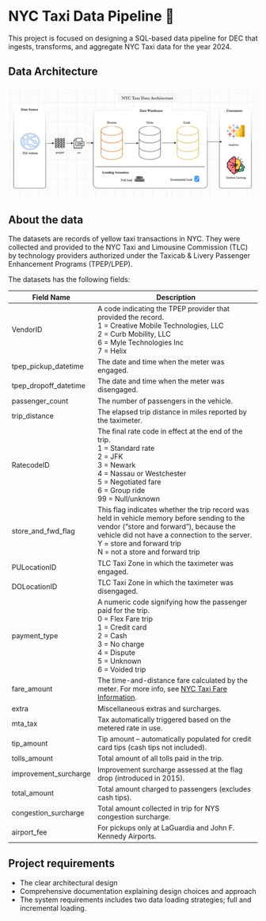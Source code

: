 # NYC Taxi Data Pipeline 🚕

<p align="justify">
This project is focused on designing a SQL-based data pipeline for DEC that ingests, transforms, and aggregate NYC Taxi data for the year 2024.
</p>

## Data Architecture

![Pipeline Diagram](docs/architecture_design.PNG)






## About the data
The datasets are records of yellow taxi transactions in NYC. They were collected and provided to the NYC Taxi and Limousine Commission (TLC) by technology providers authorized under the Taxicab & Livery Passenger Enhancement Programs (TPEP/LPEP). 

The datasets has the following fields:

| **Field Name** | **Description** |
|----------------|-----------------|
| VendorID | A code indicating the TPEP provider that provided the record.<br>1 = Creative Mobile Technologies, LLC<br>2 = Curb Mobility, LLC<br>6 = Myle Technologies Inc<br>7 = Helix |
| tpep_pickup_datetime | The date and time when the meter was engaged. |
| tpep_dropoff_datetime | The date and time when the meter was disengaged. |
| passenger_count | The number of passengers in the vehicle. |
| trip_distance | The elapsed trip distance in miles reported by the taximeter. |
| RatecodeID | The final rate code in effect at the end of the trip.<br>1 = Standard rate<br>2 = JFK<br>3 = Newark<br>4 = Nassau or Westchester<br>5 = Negotiated fare<br>6 = Group ride<br>99 = Null/unknown |
| store_and_fwd_flag | This flag indicates whether the trip record was held in vehicle memory before sending to the vendor (“store and forward”), because the vehicle did not have a connection to the server.<br>Y = store and forward trip<br>N = not a store and forward trip |
| PULocationID | TLC Taxi Zone in which the taximeter was engaged. |
| DOLocationID | TLC Taxi Zone in which the taximeter was disengaged. |
| payment_type | A numeric code signifying how the passenger paid for the trip.<br>0 = Flex Fare trip<br>1 = Credit card<br>2 = Cash<br>3 = No charge<br>4 = Dispute<br>5 = Unknown<br>6 = Voided trip |
| fare_amount | The time-and-distance fare calculated by the meter. For more info, see [NYC Taxi Fare Information](https://www.nyc.gov/site/tlc/passengers/taxi-fare.page). |
| extra | Miscellaneous extras and surcharges. |
| mta_tax | Tax automatically triggered based on the metered rate in use. |
| tip_amount | Tip amount – automatically populated for credit card tips (cash tips not included). |
| tolls_amount | Total amount of all tolls paid in the trip. |
| improvement_surcharge | Improvement surcharge assessed at the flag drop (introduced in 2015). |
| total_amount | Total amount charged to passengers (excludes cash tips). |
| congestion_surcharge | Total amount collected in trip for NYS congestion surcharge. |
| airport_fee | For pickups only at LaGuardia and John F. Kennedy Airports. |


## Project requirements
- The clear architectural design
- Comprehensive documentation explaining design choices and approach
- The system requirements includes two data loading strategies; full and incremental loading.





